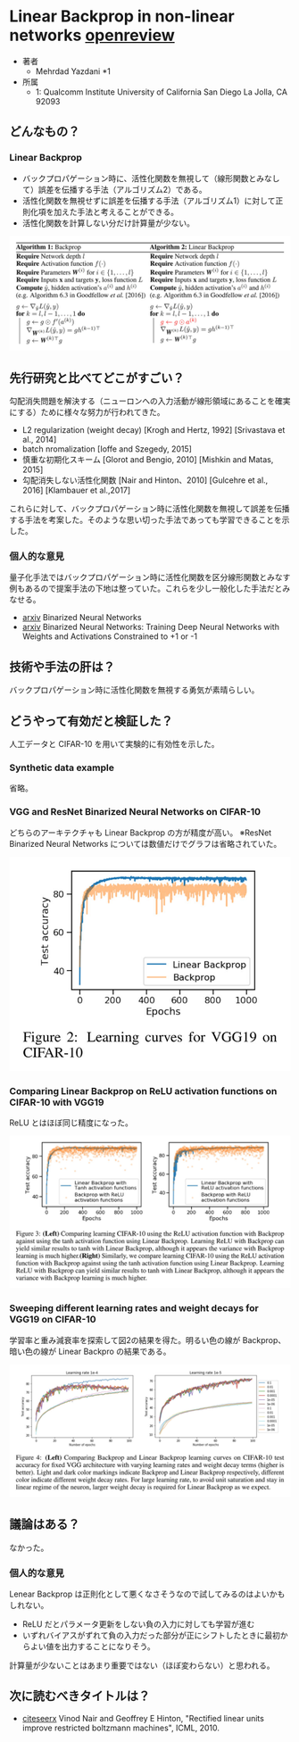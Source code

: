 # Linear Backprop in non-linear networks [openreview](https://openreview.net/forum?id=ByfPDyrYim)

- 著者
    - Mehrdad Yazdani *1
- 所属
    - 1: Qualcomm Institute University of California San Diego La Jolla, CA 92093


## どんなもの？
### Linear Backprop
- バックプロパゲーション時に、活性化関数を無視して（線形関数とみなして）誤差を伝播する手法（アルゴリズム2）である。
- 活性化関数を無視せずに誤差を伝播する手法（アルゴリズム1）に対して正則化項を加えた手法と考えることができる。
- 活性化関数を計算しない分だけ計算量が少ない。

![アルゴリズム1-2](alg_1to2.jpg)


## 先行研究と比べてどこがすごい？
勾配消失問題を解決する（ニューロンへの入力活動が線形領域にあることを確実にする）ために様々な努力が行われてきた。

- L2 regularization (weight decay) [Krogh and Hertz, 1992] [Srivastava et al., 2014]
- batch nromalization [Ioffe and Szegedy, 2015]
- 慎重な初期化スキーム [Glorot and Bengio, 2010] [Mishkin and Matas, 2015]
- 勾配消失しない活性化関数 [Nair and Hinton、2010] [Gulcehre et al., 2016] [Klambauer et al.,2017]

これらに対して、バックプロパゲーション時に活性化関数を無視して誤差を伝播する手法を考案した。そのような思い切った手法であっても学習できることを示した。

### 個人的な意見
量子化手法ではバックプロパゲーション時に活性化関数を区分線形関数とみなす例もあるので提案手法の下地は整っていた。これらを少し一般化した手法だとみなせる。

- [arxiv](https://arxiv.org/abs/1602.02505) Binarized Neural Networks
- [arxiv](https://arxiv.org/abs/1602.02830) Binarized Neural Networks: Training Deep Neural Networks with Weights and Activations Constrained to +1 or -1


## 技術や手法の肝は？
バックプロパゲーション時に活性化関数を無視する勇気が素晴らしい。


## どうやって有効だと検証した？
人工データと CIFAR-10 を用いて実験的に有効性を示した。

### Synthetic data example
省略。

### VGG and ResNet Binarized Neural Networks on CIFAR-10
どちらのアーキテクチャも Linear Backprop の方が精度が高い。
※ResNet Binarized Neural Networks については数値だけでグラフは省略されていた。

![図2](fig_2.jpg)

### Comparing Linear Backprop on ReLU activation functions on CIFAR-10 with VGG19
ReLU とはほぼ同じ精度になった。

![図3](fig_3.jpg)

### Sweeping different learning rates and weight decays for VGG19 on CIFAR-10
学習率と重み減衰率を探索して図2の結果を得た。明るい色の線が Backprop、暗い色の線が Linear Backpro の結果である。

![図4](fig_4.jpg)


## 議論はある？
なかった。

### 個人的な意見
Lenear Backprop は正則化として悪くなさそうなので試してみるのはよいかもしれない。

- ReLU だとパラメータ更新をしない負の入力に対しても学習が進む
- いずれバイアスがずれて負の入力だった部分が正にシフトしたときに最初からよい値を出力することになりそう。

計算量が少ないことはあまり重要ではない（ほぼ変わらない）と思われる。


## 次に読むべきタイトルは？
- [citeseerx](http://citeseerx.ist.psu.edu/viewdoc/summary?doi=10.1.1.165.6419&rank=1) Vinod Nair and Geoffrey E Hinton, "Rectified linear units improve restricted boltzmann machines", ICML, 2010.
